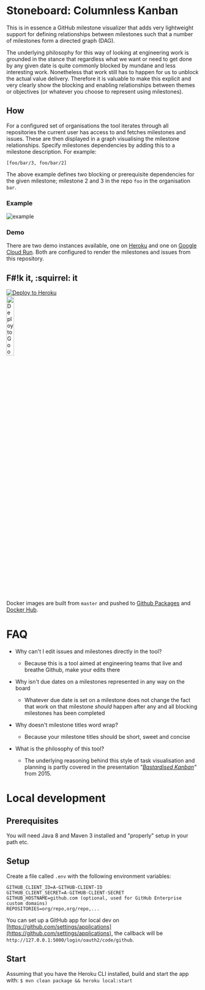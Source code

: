 # Stoneboard: Columnless Kanban

This is in essence a GitHub milestone visualizer that adds very lightweight support for defining relationships between
milestones such that a number of milestones form a directed graph (DAG).

The underlying philosophy for this way of looking at engineering work is grounded in the stance that regardless what we
want or need to get done by any given date is quite commonly blocked by mundane and less interesting work. Nonetheless
that work still has to happen for us to unblock the actual value delivery. Therefore it is valuable to make this
explicit and very clearly show the blocking and enabling relationships between themes or objectives
(or whatever you choose to represent using milestones).


## How

For a configured set of organisations the tool iterates through all repositories the current user has access to and
fetches milestones and issues. These are then displayed in a graph visualising the milestone relationships. Specify
milestones dependencies by adding this to a milestone description. For example:

`[foo/bar/3, foo/bar/2]`

The above example defines two blocking or prerequisite dependencies for the given milestone; milestone 2 and 3 in the
repo `foo` in the organisation `bar`.


### Example

![example](stoneboard-example.png)


### Demo

There are two demo instances available, one on [Heroku](https://stoneboard.herokuapp.com/) and one on
[Google Cloud Run](https://stoneboard-jh667k4lfa-lz.a.run.app/). Both are configured to render the milestones and issues
from this repository.


## F#!k it, :squirrel: it

<a href="https://heroku.com/deploy"><img src="https://www.herokucdn.com/deploy/button.svg" alt="Deploy to Heroku"></a>
<br/>
<a href="https://deploy.cloud.run"><img src="https://deploy.cloud.run/button.svg" width="20%" height="auto" alt="Deploy to Google Cloud Run"></a>

Docker images are built from `master` and pushed to
[Github Packages](https://github.com/plan3/stoneboard/packages/189650) and
[Docker Hub](https://hub.docker.com/r/martengustafson/stoneboard).


# FAQ

* Why can't I edit issues and milestones directly in the tool?
   * Because this is a tool aimed at engineering teams that live and breathe Github, make your edits there

* Why isn't due dates on a milestones represented in any way on the board
   * Whatever due date is set on a milestone does not change the fact that work on that milestone _should_ happen after
   any and all blocking milestones has been completed

* Why doesn't milestone titles word wrap?
   * Because your milestone titles should be short, sweet and concise

* What is the philosophy of this tool?
   * The underlying reasoning behind this style of task visualisation and planning is partly covered in the presentation
   _"[Bastardised Kanban](https://speakerdeck.com/chids/bastardised-kanban)"_ from 2015.


# Local development

## Prerequisites

You will need Java 8 and Maven 3 installed and "properly" setup in your path etc.


## Setup

Create a file called `.env` with the following environment variables:

```
GITHUB_CLIENT_ID=A-GITHUB-CLIENT-ID
GITHUB_CLIENT_SECRET=A-GITHUB-CLIENT-SECRET
GITHUB_HOSTNAME=github.com (optional, used for GitHub Enterprise custom domains)
REPOSITORIES=org/repo,org/repo,...
```

You can set up a GitHub app for local dev on [https://github.com/settings/applications](https://github.com/settings/applications),
the callback will be `http://127.0.0.1:5000/login/oauth2/code/github`.


## Start

Assuming that you have the Heroku CLI installed, build and start the app with:
`$ mvn clean package && heroku local:start`
